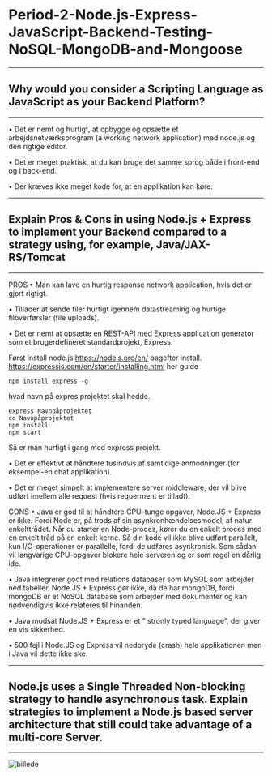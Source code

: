 # Period-2-Node.js-Express-JavaScript-Backend-Testing-NoSQL-MongoDB-and-Mongoose
---
## Why would you consider a Scripting Language as JavaScript as your Backend Platform?
---

• Det er nemt og hurtigt, at opbygge og opsætte et arbejdsnetværksprogram (a working network application) med node.js og den rigtige editor.

• Det er meget praktisk, at du kan bruge det samme sprog både i front-end og i back-end.

• Der kræves ikke meget kode for, at en applikation kan køre.


---
## Explain Pros & Cons in using Node.js + Express to implement your Backend compared to a strategy using, for example, Java/JAX-RS/Tomcat

---

PROS
•	Man kan lave en hurtig response network application, hvis det er gjort rigtigt. 

•	Tillader at sende filer hurtigt igennem datastreaming og hurtige filoverførsler (file uploads). 

•	Det er nemt at opsætte en REST-API med Express application generator som et brugerdefineret standardprojekt, Express. 


Først install node.js https://nodejs.org/en/
bagefter install.
https://expressjs.com/en/starter/installing.html her guide 
```
npm install express -g
```
hvad navn på expres projektet skal hedde.
```
express Navnpåprojektet
cd Navnpåprojektet
npm install
npm start 
```
Så er man hurtigt i gang med express projekt. 

•	Det er effektivt at håndtere tusindvis af samtidige anmodninger (for eksempel-en chat applikation). 

•	Det er meget simpelt at implementere server middleware, der vil blive udført imellem alle request (hvis requerment er tilladt).

CONS
•	Java er god til at håndtere CPU-tunge opgaver, Node.JS + Express er ikke. Fordi Node er, på trods af sin asynkronhændelsesmodel, af 
natur enkelttrådet. Når du starter en Node-proces, kører du en enkelt proces med en enkelt tråd på en enkelt kerne. Så din kode vil ikke blive udført parallelt, kun I/O-operationer er parallelle, fordi de udføres asynkronisk. Som sådan vil langvarige CPU-opgaver blokere hele serveren og er som regel en dårlig ide.

•	Java integrerer godt med relations databaser som MySQL som arbejder ned tabeller. Node.JS + Express gør ikke, da de har mongoDB, fordi mongoDB er et NoSQL database som arbejder med dokumenter og kan nødvendigvis ikke relateres til hinanden.

•	Java modsat Node.JS + Express er et ” stronly typed language”, der giver en vis sikkerhed.

•	500 fejl i Node.JS og Express vil nedbryde (crash) hele applikationen men i Java vil dette ikke ske.

---
## Node.js uses a Single Threaded Non-blocking strategy to handle asynchronous task. Explain strategies to implement a Node.js based server architecture that still could take advantage of a multi-core Server.
---




![billede](https://user-images.githubusercontent.com/32638165/54477713-7ae1c500-480a-11e9-8db1-2903cef2859d.png)
